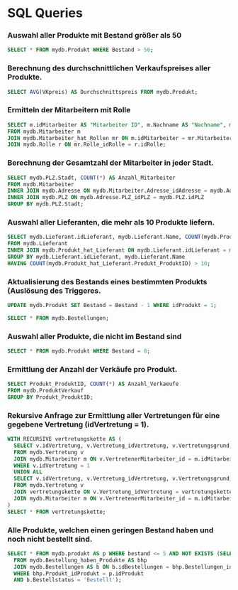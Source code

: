 # SQL Queries

### Auswahl aller Produkte mit Bestand größer als 50
```sql
SELECT * FROM mydb.Produkt WHERE Bestand > 50;
```

### Berechnung des durchschnittlichen Verkaufspreises aller Produkte.
```sql
SELECT AVG(VKpreis) AS Durchschnittspreis FROM mydb.Produkt;
```

### Ermitteln der Mitarbeitern mit Rolle
```sql
SELECT m.idMitarbeiter AS "Mitarbeiter ID", m.Nachname AS "Nachname", m.Vorname AS "Vorname", r.Name AS "Rolle"
FROM mydb.Mitarbeiter m
JOIN mydb.Mitarbeiter_hat_Rollen mr ON m.idMitarbeiter = mr.Mitarbeiter_idMitarbeiter
JOIN mydb.Rolle r ON mr.Rolle_idRolle = r.idRolle;
```

### Berechnung der Gesamtzahl der Mitarbeiter in jeder Stadt.
```sql
SELECT mydb.PLZ.Stadt, COUNT(*) AS Anzahl_Mitarbeiter 
FROM mydb.Mitarbeiter 
INNER JOIN mydb.Adresse ON mydb.Mitarbeiter.Adresse_idAdresse = mydb.Adresse.idAdresse 
INNER JOIN mydb.PLZ ON mydb.Adresse.PLZ_idPLZ = mydb.PLZ.idPLZ 
GROUP BY mydb.PLZ.Stadt;
```

### Auswahl aller Lieferanten, die mehr als 10 Produkte liefern.
```sql
SELECT mydb.Lieferant.idLieferant, mydb.Lieferant.Name, COUNT(mydb.Produkt_hat_Lieferant.Produkt_ProduktID) AS AnzahlProdukte
FROM mydb.Lieferant 
INNER JOIN mydb.Produkt_hat_Lieferant ON mydb.Lieferant.idLieferant = mydb.Produkt_hat_Lieferant.Lieferant_idLieferant 
GROUP BY mydb.Lieferant.idLieferant, mydb.Lieferant.Name
HAVING COUNT(mydb.Produkt_hat_Lieferant.Produkt_ProduktID) > 10;
```

### Aktualisierung des Bestands eines bestimmten Produkts (Auslösung des Triggeres.
```sql
UPDATE mydb.Produkt SET Bestand = Bestand - 1 WHERE idProdukt = 1;
```
```sql
SELECT * FROM mydb.Bestellungen;
```

### Auswahl aller Produkte, die nicht im Bestand sind
```sql
SELECT * FROM mydb.Produkt WHERE Bestand = 0;
```

### Ermittlung der Anzahl der Verkäufe pro Produkt.
```sql
SELECT Produkt_ProduktID, COUNT(*) AS Anzahl_Verkaeufe 
FROM mydb.ProduktVerkauf 
GROUP BY Produkt_ProduktID;
```

### Rekursive Anfrage zur Ermittlung aller Vertretungen für eine gegebene Vertretung (idVertretung = 1).
```sql
WITH RECURSIVE vertretungskette AS (
  SELECT v.idVertretung, v.Vertretung_idVertretung, v.Vertretungsgrund, m.Vorname, m.Nachname 
  FROM mydb.Vertretung v
  JOIN mydb.Mitarbeiter m ON v.VertretenerMitarbeiter_id = m.idMitarbeiter
  WHERE v.idVertretung = 1
  UNION ALL
  SELECT v.idVertretung, v.Vertretung_idVertretung, v.Vertretungsgrund, m.Vorname, m.Nachname 
  FROM mydb.Vertretung v
  JOIN vertretungskette ON v.Vertretung_idVertretung = vertretungskette.idVertretung
  JOIN mydb.Mitarbeiter m ON v.VertretenerMitarbeiter_id = m.idMitarbeiter
)
SELECT * FROM vertretungskette;
```

### Alle Produkte, welchen einen geringen Bestand haben und noch nicht bestellt sind.
```sql
SELECT * FROM mydb.produkt AS p WHERE bestand <= 5 AND NOT EXISTS (SELECT 1
  FROM mydb.Bestellung_haben_Produkte AS bhp
  JOIN mydb.Bestellungen AS b ON b.idBestellungen = bhp.Bestellungen_idBestellungen
  WHERE bhp.Produkt_idProdukt = p.idProdukt
  AND b.Bestellstatus = 'Bestellt');
```


